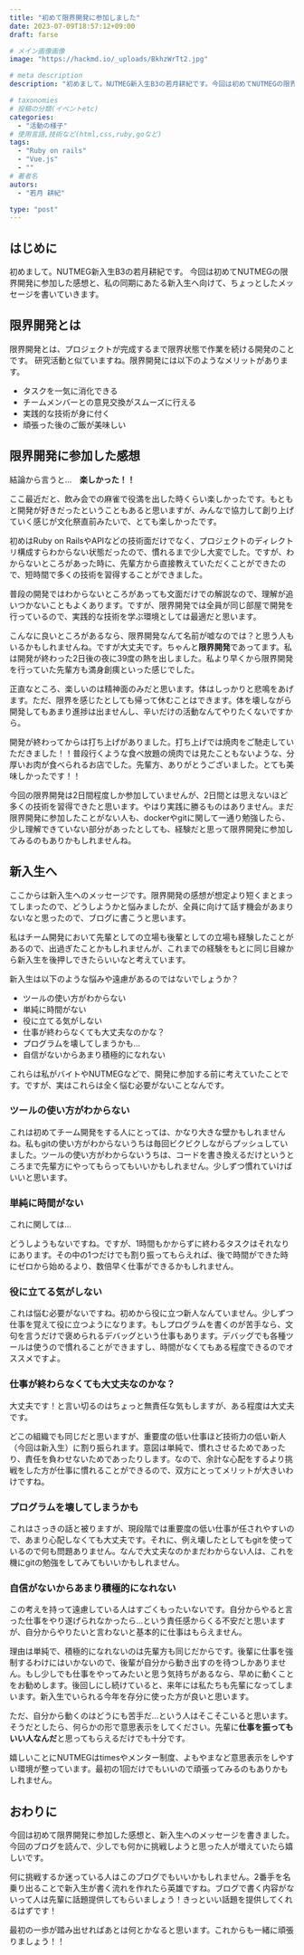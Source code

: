 ```yaml
---
title: "初めて限界開発に参加しました"
date: 2023-07-09T18:57:12+09:00
draft: farse

# メイン画像画像
image: "https://hackmd.io/_uploads/BkhzWrTt2.jpg"

# meta description
description: "初めまして。NUTMEG新入生B3の若月耕紀です。今回は初めてNUTMEGの限界開発に参加した感想と、私の同期にあたる新入生へ向けて、ちょっとしたメッセージを書いていきます。"

# taxonomies
# 投稿の分類(イベントetc)
categories:
  - "活動の様子"
# 使用言語,技術など(html,css,ruby,goなど)
tags:
  - "Ruby on rails"
  - "Vue.js"
  - ""
# 著者名
autors:
  - "若月 耕紀"

type: "post"
---
```

## はじめに

初めまして。NUTMEG新入生B3の若月耕紀です。
今回は初めてNUTMEGの限界開発に参加した感想と、私の同期にあたる新入生へ向けて、ちょっとしたメッセージを書いていきます。

## 限界開発とは

限界開発とは、プロジェクトが完成するまで限界状態で作業を続ける開発のことです。
研究活動と似ていますね。限界開発には以下のようなメリットがあります。

- タスクを一気に消化できる
- チームメンバーとの意見交換がスムーズに行える
- 実践的な技術が身に付く
- 頑張った後のご飯が美味しい

## 限界開発に参加した感想

結論から言うと...　**楽しかった！！**

ここ最近だと、飲み会での麻雀で役満を出した時くらい楽しかったです。もともと開発が好きだったということもあると思いますが、みんなで協力して創り上げていく感じが文化祭直前みたいで、とても楽しかったです。

初めはRuby on RailsやAPIなどの技術面だけでなく、プロジェクトのディレクトリ構成すらわからない状態だったので、慣れるまで少し大変でした。ですが、わからないところがあった時に、先輩方から直接教えていただくことができたので、短時間で多くの技術を習得することができました。

普段の開発ではわからないところがあっても文面だけでの解説なので、理解が追いつかないこともよくあります。ですが、限界開発では全員が同じ部屋で開発を行っているので、実践的な技術を学ぶ環境としては最適だと思います。

こんなに良いところがあるなら、限界開発なんて名前が嘘なのでは？と思う人もいるかもしれませんね。ですが大丈夫です。ちゃんと**限界開発**であってます。私は開発が終わった2日後の夜に39度の熱を出しました。私より早くから限界開発を行っていた先輩方も満身創痍といった感じでした。

正直なところ、楽しいのは精神面のみだと思います。体はしっかりと悲鳴をあげます。ただ、限界を感じたとしても帰って休むことはできます。体を壊しながら開発してもあまり進捗は出ませんし、辛いだけの活動なんてやりたくないですから。

開発が終わってからは打ち上げがありました。打ち上げでは焼肉をご馳走していただきました！！普段行くような食べ放題の焼肉では見たこともないような、分厚いお肉が食べられるお店でした。先輩方、ありがとうございました。とても美味しかったです！！

今回の限界開発は2日間程度しか参加していませんが、2日間とは思えないほど多くの技術を習得できたと思います。やはり実践に勝るものはありません。まだ限界開発に参加したことがない人も、dockerやgitに関して一通り勉強したら、少し理解できていない部分があったとしても、経験だと思って限界開発に参加してみるのもありかもしれませんね。

## 新入生へ

ここからは新入生へのメッセージです。限界開発の感想が想定より短くまとまってしまったので、どうしようかと悩みましたが、全員に向けて話す機会があまりないなと思ったので、ブログに書こうと思います。

私はチーム開発において先輩としての立場も後輩としての立場も経験したことがあるので、出過ぎたことかもしれませんが、これまでの経験をもとに同じ目線から新入生を後押しできたらいいなと考えています。

新入生は以下のような悩みや遠慮があるのではないでしょうか？

- ツールの使い方がわからない
- 単純に時間がない
- 役に立てる気がしない
- 仕事が終わらなくても大丈夫なのかな？
- プログラムを壊してしまうかも...
- 自信がないからあまり積極的になれない

これらは私がバイトやNUTMEGなどで、開発に参加する前に考えていたことです。ですが、実はこれらは全く悩む必要がないことなんです。

### ツールの使い方がわからない

これは初めてチーム開発をする人にとっては、かなり大きな壁かもしれませんね。私もgitの使い方がわからないうちは毎回ビクビクしながらプッシュしていました。ツールの使い方がわからないうちは、コードを書き換えるだけというところまで先輩方にやってもらってもいいかもしれません。少しずつ慣れていけばいいと思います。

### 単純に時間がない

これに関しては...

どうしようもないですね。ですが、1時間もかからずに終わるタスクはそれなりにあります。その中の1つだけでも割り振ってもらえれば、後で時間ができた時にゼロから始めるより、数倍早く仕事ができるかもしれません。

### 役に立てる気がしない

これは悩む必要がないですね。初めから役に立つ新人なんていません。少しずつ仕事を覚えて役に立つようになります。もしプログラムを書くのが苦手なら、文句を言うだけで褒められるデバッグという仕事もあります。デバッグでも各種ツールは使うので慣れることができますし、時間がなくてもある程度できるのでオススメですよ。

### 仕事が終わらなくても大丈夫なのかな？

大丈夫です！と言い切るのはちょっと無責任な気もしますが、ある程度は大丈夫です。

どこの組織でも同じだと思いますが、重要度の低い仕事ほど技術力の低い新人（今回は新入生）に割り振られます。意図は単純で、慣れさせるためであったり、責任を負わせないためであったりします。なので、余計な心配をするより挑戦をした方が仕事に慣れることができるので、双方にとってメリットが大きいわけですね。

### プログラムを壊してしまうかも

これはさっきの話と被りますが、現段階では重要度の低い仕事が任されやすいので、あまり心配しなくても大丈夫です。それに、例え壊したとしてもgitを使っているので何も問題ありません。なんで大丈夫なのかまだわからない人は、これを機にgitの勉強をしてみてもいいかもしれません。

### 自信がないからあまり積極的になれない

この考えを持って遠慮している人はすごくもったいないです。自分からやると言った仕事をやり遂げられなかったら...という責任感からくる不安だと思いますが、自分からやりたいと言わないと基本的に仕事はもらえません。

理由は単純で、積極的になれないのは先輩方も同じだからです。後輩に仕事を強制するわけにはいかないので、後輩が自分から動き出すのを待つしかありません。もし少しでも仕事をやってみたいと思う気持ちがあるなら、早めに動くことをお勧めします。後回しにし続けていると、来年には私たちも先輩になってしまいます。新入生でいられる今年を存分に使った方が良いと思います。

ただ、自分から動くのはどうにも苦手だ...という人はそこそこいると思います。そうだとしたら、何らかの形で意思表示をしてください。先輩に**仕事を振ってもいい人なんだ**と思ってもらえるだけでも十分です。

嬉しいことにNUTMEGはtimesやメンター制度、よもやまなど意思表示をしやすい環境が整っています。最初の1回だけでもいいので頑張ってみるのもありかもしれません。

## おわりに

今回は初めて限界開発に参加した感想と、新入生へのメッセージを書きました。今回のブログを読んで、少しでも何かに挑戦しようと思った人が増えていたら嬉しいです。

何に挑戦するか迷っている人はこのブログでもいいかもしれません。2番手を名乗り出ることで新入生が書く流れを作れたら英雄ですね。ブログで書く内容がないって人は先輩に話題提供してもらいましょう！きっといい話題を提供してくれるはずです！

最初の一歩が踏み出せればあとは何とかなると思います。これからも一緒に頑張りましょう！！
